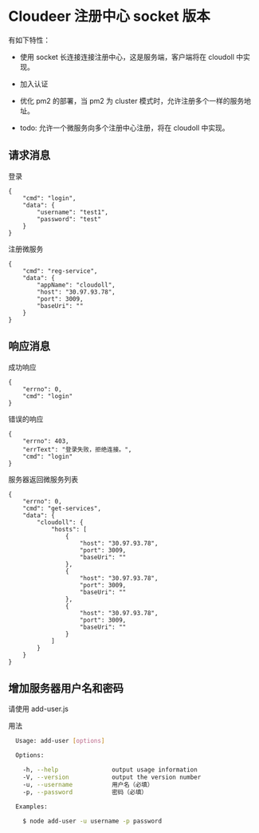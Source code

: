 # Cloudeer 注册中心 socket 版本

有如下特性：

* 使用 socket 长连接连接注册中心，这是服务端，客户端将在 cloudoll 中实现。

* 加入认证

* 优化 pm2 的部署，当 pm2 为 cluster 模式时，允许注册多个一样的服务地址。

* todo: 允许一个微服务向多个注册中心注册，将在 cloudoll 中实现。

## 请求消息


登录

```
{
    "cmd": "login", 
    "data": {
        "username": "test1", 
        "password": "test"
    }
}
```

注册微服务

```
{
    "cmd": "reg-service", 
    "data": {
        "appName": "cloudoll", 
        "host": "30.97.93.78", 
        "port": 3009, 
        "baseUri": ""
    }
}
```

## 响应消息

成功响应

```
{
    "errno": 0, 
    "cmd": "login"
}
```

错误的响应

```
{
    "errno": 403, 
    "errText": "登录失败，拒绝连接。", 
    "cmd": "login"
}
```

服务器返回微服务列表

```
{
    "errno": 0, 
    "cmd": "get-services", 
    "data": {
        "cloudoll": {
            "hosts": [
                {
                    "host": "30.97.93.78", 
                    "port": 3009, 
                    "baseUri": ""
                }, 
                {
                    "host": "30.97.93.78", 
                    "port": 3009, 
                    "baseUri": ""
                }, 
                {
                    "host": "30.97.93.78", 
                    "port": 3009, 
                    "baseUri": ""
                }
            ]
        }
    }
}
```

## 增加服务器用户名和密码

请使用 add-user.js

用法

```bash
  Usage: add-user [options]

  Options:

    -h, --help               output usage information
    -V, --version            output the version number
    -u, --username           用户名（必填）
    -p, --password           密码（必填）

  Examples:

    $ node add-user -u username -p password



```

